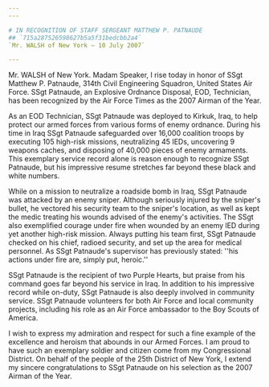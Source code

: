 ```yaml
---
---

# IN RECOGNITION OF STAFF SERGEANT MATTHEW P. PATNAUDE
## `715a287526598627b5a5f31bedcbb2a4`
`Mr. WALSH of New York — 10 July 2007`

---
```



Mr. WALSH of New York. Madam Speaker, I rise today in honor of SSgt 
Matthew P. Patnaude, 314th Civil Engineering Squadron, United States 
Air Force. SSgt Patnaude, an Explosive Ordnance Disposal, EOD, 
Technician, has been recognized by the Air Force Times as the 2007 
Airman of the Year.

As an EOD Technician, SSgt Patnaude was deployed to Kirkuk, Iraq, to 
help protect our armed forces from various forms of enemy ordnance. 
During his time in Iraq SSgt Patnaude safeguarded over 16,000 coalition 
troops by executing 105 high-risk missions, neutralizing 45 IEDs, 
uncovering 9 weapons caches, and disposing of 40,000 pieces of enemy 
armaments. This exemplary service record alone is reason enough to 
recognize SSgt Patnaude, but his impressive resume stretches far beyond 
these black and white numbers.

While on a mission to neutralize a roadside bomb in Iraq, SSgt 
Patnaude was attacked by an enemy sniper. Although seriously injured by 
the sniper's bullet, he vectored his security team to the sniper's 
location, as well as kept the medic treating his wounds advised of the 
enemy's activities. The SSgt also exemplified courage under fire when 
wounded by an enemy lED during yet another high-risk mission. Always 
putting his team first, SSgt Patnaude checked on his chief, radioed 
security, and set up the area for medical personnel. As SSgt Patnaude's 
supervisor has previously stated: ''his actions under fire are, simply 
put, heroic.''



SSgt Patnaude is the recipient of two Purple Hearts, but praise from 
his command goes far beyond his service in Iraq. In addition to his 
impressive record while on-duty, SSgt Patnaude is also deeply involved 
in community service. SSgt Patnaude volunteers for both Air Force and 
local community projects, including his role as an Air Force ambassador 
to the Boy Scouts of America.

I wish to express my admiration and respect for such a fine example 
of the excellence and heroism that abounds in our Armed Forces. I am 
proud to have such an exemplary soldier and citizen come from my 
Congressional District. On behalf of the people of the 25th District of 
New York, I extend my sincere congratulations to SSgt Patnaude on his 
selection as the 2007 Airman of the Year.
